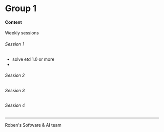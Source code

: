 # Group 1

#### Content
Weekly sessions
###### Session 1
- solve etd 1.0 or more
- 
###### Session 2

###### Session 3

###### Session 4

---
Roben's Software & AI team 
